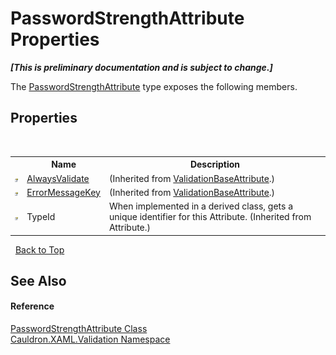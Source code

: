 # PasswordStrengthAttribute Properties
 _**\[This is preliminary documentation and is subject to change.\]**_

The <a href="T_Cauldron_XAML_Validation_PasswordStrengthAttribute">PasswordStrengthAttribute</a> type exposes the following members.


## Properties
&nbsp;<table><tr><th></th><th>Name</th><th>Description</th></tr><tr><td>![Public property](media/pubproperty.gif "Public property")</td><td><a href="P_Cauldron_XAML_Validation_ValidationBaseAttribute_AlwaysValidate">AlwaysValidate</a></td><td> (Inherited from <a href="T_Cauldron_XAML_Validation_ValidationBaseAttribute">ValidationBaseAttribute</a>.)</td></tr><tr><td>![Public property](media/pubproperty.gif "Public property")</td><td><a href="P_Cauldron_XAML_Validation_ValidationBaseAttribute_ErrorMessageKey">ErrorMessageKey</a></td><td> (Inherited from <a href="T_Cauldron_XAML_Validation_ValidationBaseAttribute">ValidationBaseAttribute</a>.)</td></tr><tr><td>![Public property](media/pubproperty.gif "Public property")</td><td>TypeId</td><td>
When implemented in a derived class, gets a unique identifier for this Attribute.
 (Inherited from Attribute.)</td></tr></table>&nbsp;
<a href="#passwordstrengthattribute-properties">Back to Top</a>

## See Also


#### Reference
<a href="T_Cauldron_XAML_Validation_PasswordStrengthAttribute">PasswordStrengthAttribute Class</a><br /><a href="N_Cauldron_XAML_Validation">Cauldron.XAML.Validation Namespace</a><br />